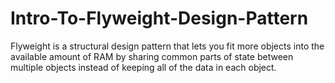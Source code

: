 # Intro-To-Flyweight-Design-Pattern
Flyweight is a structural design pattern that lets you fit more objects into the available amount of RAM by sharing common parts of state between multiple objects instead of keeping all of the data in each object.
